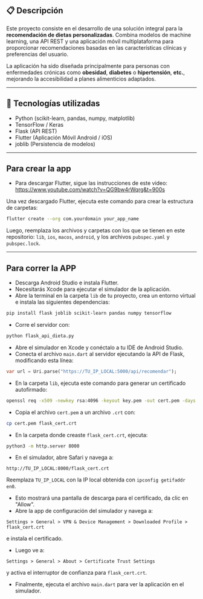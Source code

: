 ## 📋 Descripción

Este proyecto consiste en el desarrollo de una solución integral para la **recomendación de dietas personalizadas**. Combina modelos de machine learning, una API REST y una aplicación móvil multiplataforma para proporcionar recomendaciones basadas en las características clínicas y preferencias del usuario.

La aplicación ha sido diseñada principalmente para personas con enfermedades crónicas como **obesidad**, **diabetes** o **hipertensión**, **etc.**, mejorando la accesibilidad a planes alimenticios adaptados.

---

## 🚀 Tecnologías utilizadas

- Python (scikit-learn, pandas, numpy, matplotlib)
- TensorFlow / Keras
- Flask (API REST)
- Flutter (Aplicación Móvil Android / iOS)
- joblib (Persistencia de modelos)

---

## Para crear la app

- Para descargar Flutter, sigue las instrucciones de este video: https://www.youtube.com/watch?v=QG9bw4rWqrg&t=900s

Una vez descargado Flutter, ejecuta este comando para crear la estructura de carpetas:


```bash
flutter create --org com.yourdomain your_app_name
```


Luego, reemplaza los archivos y carpetas con los que se tienen en este repositorio: `lib`, `ios`, `macos`, `android`, y los archivos `pubspec.yaml` y `pubspec.lock`.

---

## Para correr la APP

- Descarga Android Studio e instala Flutter.
- Necesitarás Xcode para ejecutar el simulador de la aplicación.
- Abre la terminal en la carpeta `lib` de tu proyecto, crea un entorno virtual e instala las siguientes dependencias:

```bash
pip install flask joblib scikit-learn pandas numpy tensorflow
```

- Corre el servidor con:

```bash
python flask_api_dieta.py
```

- Abre el simulador en Xcode y conéctalo a tu IDE de Android Studio.
- Conecta el archivo `main.dart` al servidor ejecutando la API de Flask, modificando esta línea:

```dart
var url = Uri.parse("https://TU_IP_LOCAL:5000/api/recomendar");
```

- En la carpeta `lib`, ejecuta este comando para generar un certificado autofirmado:

```bash
openssl req -x509 -newkey rsa:4096 -keyout key.pem -out cert.pem -days 365 -nodes -subj "/CN=TU_IP_LOCAL" -addext "subjectAltName=IP:TU_IP_LOCAL"
```

- Copia el archivo `cert.pem` a un archivo `.crt` con:

```bash
cp cert.pem flask_cert.crt
```

- En la carpeta donde creaste `flask_cert.crt`, ejecuta:

```bash
python3 -m http.server 8000
```

- En el simulador, abre Safari y navega a:

```
http://TU_IP_LOCAL:8000/flask_cert.crt
```

Reemplaza `TU_IP_LOCAL` con la IP local obtenida con `ipconfig getifaddr en0`.

- Esto mostrará una pantalla de descarga para el certificado, da clic en "Allow".
- Abre la app de configuración del simulador y navega a:

```
Settings > General > VPN & Device Management > Downloaded Profile > flask_cert.crt
```

e instala el certificado.

- Luego ve a:

```
Settings > General > About > Certificate Trust Settings
```

y activa el interruptor de confianza para `flask_cert.crt`.

- Finalmente, ejecuta el archivo `main.dart` para ver la aplicación en el simulador.
